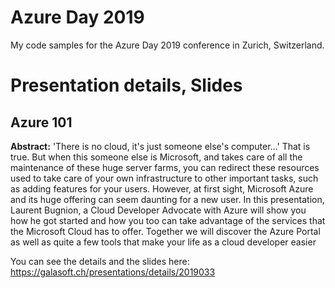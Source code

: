 # Azure Day 2019

My code samples for the Azure Day 2019 conference in Zurich, Switzerland.

# Presentation details, Slides

## Azure 101

**Abstract:** 'There is no cloud, it's just someone else's computer…' That is true. But when this someone else is Microsoft, and takes care of all the maintenance of these huge server farms, you can redirect these resources used to take care of your own infrastructure to other important tasks, such as adding features for your users. However, at first sight, Microsoft Azure and its huge offering can seem daunting for a new user. In this presentation, Laurent Bugnion, a Cloud Developer Advocate with Azure will show you how he got started and how you too can take advantage of the services that the Microsoft Cloud has to offer. Together we will discover the Azure Portal as well as quite a few tools that make your life as a cloud developer easier

You can see the details and the slides here:
https://galasoft.ch/presentations/details/2019033

